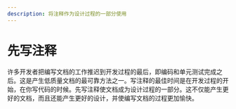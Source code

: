 ```yaml
---
description: 将注释作为设计过程的一部分使用
---
```


# 先写注释

许多开发者把编写文档的工作推迟到开发过程的最后，即编码和单元测试完成之后。这是产生低质量文档的最可靠方法之一。写注释的最佳时间是在开发过程的开始，在你写代码的时候。先写注释使文档成为设计过程的一部分。这不仅能产生更好的文档，而且还能产生更好的设计，并使编写文档的过程更加愉快。

